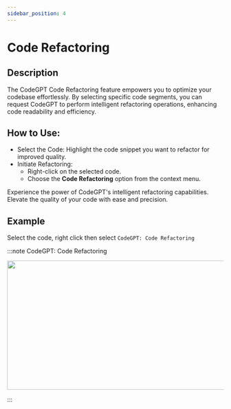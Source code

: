 ```yaml
---
sidebar_position: 4
---
```


# Code Refactoring

## Description
The CodeGPT Code Refactoring feature empowers you to optimize your codebase effortlessly. By selecting specific code segments, you can request CodeGPT to perform intelligent refactoring operations, enhancing code readability and efficiency.

## How to Use:
- Select the Code: Highlight the code snippet you want to refactor for improved quality.
- Initiate Refactoring:
    - Right-click on the selected code.
    - Choose the **Code Refactoring** option from the context menu.

Experience the power of CodeGPT's intelligent refactoring capabilities. Elevate the quality of your code with ease and precision.

## Example
Select the code, right click then select `CodeGPT: Code Refactoring`

:::note CodeGPT: Code Refactoring
<p align="center">
  <img width="550" height="300" src="https://github.com/davila7/code-gpt-docs/assets/6216945/adf6b3ff-0ed2-4a28-8711-449df5f1e230" />
</p>
:::






